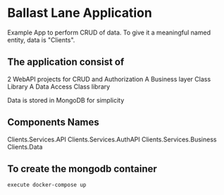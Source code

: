 # Ballast Lane Application 

Example App to perform CRUD of data. 
To give it a meaningful named entity, data is "Clients".

## The application consist of

2 WebAPI projects for CRUD and Authorization
A Business layer Class Library
A Data Access Class library

Data is stored in MongoDB for simplicity


## Components Names

Clients.Services.API
Clients.Services.AuthAPI
Clients.Services.Business
Clients.Data


## To create the mongodb container

```bash
execute docker-compose up 
```
